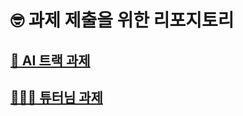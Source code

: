 # 🤓 과제 제출을 위한 리포지토리
## [🤖 AI 트랙 과제](https://github.com/ohsen12/Assignment/tree/main/Sparta_Assignment)
## [🧑🏻‍🏫 튜터님 과제](https://github.com/ohsen12/Assignment/tree/main/tutor_assignment)